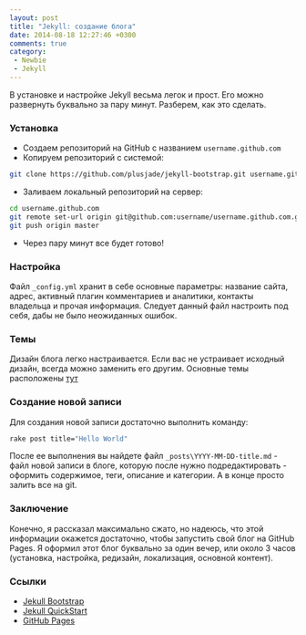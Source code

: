 ```yaml
---
layout: post
title: "Jekyll: создание блога"
date: 2014-08-18 12:27:46 +0300
comments: true
category: 
 - Newbie
 - Jekyll
---
```


В установке и настройке Jekyll весьма легок и прост. Его можно развернуть буквально за пару минут. Разберем, как это сделать.

<!-- more -->
### Установка

- Создаем репозиторий на GitHub с названием `username.github.com`
- Копируем репозиторий с системой:

``` bash Sample code
git clone https://github.com/plusjade/jekyll-bootstrap.git username.github.com
```

- Заливаем локальный репозиторий на сервер:

``` bash Sample code
cd username.github.com
git remote set-url origin git@github.com:username/username.github.com.git
git push origin master
```

- Через пару минут все будет готово!

<!-- more -->
### Настройка

Файл `_config.yml` хранит в себе основные параметры: название сайта, адрес, активный плагин комментариев и аналитики, контакты владельца и прочая информация. 
Следует данный файл настроить под себя, дабы не было неожиданных ошибок.

### Темы

Дизайн блога легко настраивается. Если вас не устраивает исходный дизайн, всегда можно заменить его другим. Основные темы расположены [тут](http://themes.jekyllbootstrap.com/)

### Создание новой записи

Для создания новой записи достаточно выполнить команду:

``` bash Sample code
rake post title="Hello World"
```

После ее выполнения вы найдете файл `_posts\YYYY-MM-DD-title.md` - файл новой записи в блоге, которую после нужно подредактировать - оформить содержимое, теги, описание и категории. А в конце просто залить все на git.

### Заключение

Конечно, я рассказал максимально сжато, но надеюсь, что этой информации окажется достаточно, чтобы запустить свой блог на GitHub Pages. Я оформил этот блог буквально за один вечер, или около 3 часов (установка, настройка, редизайн, локализация, основной контент).

### Ссылки

- [Jekull Bootstrap](http://jekyllbootstrap.com/)
- [Jekull QuickStart](http://jekyllbootstrap.com/usage/jekyll-quick-start.html)
- [GitHub Pages](https://pages.github.com/)